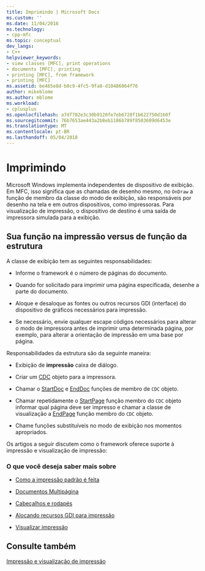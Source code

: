 ```yaml
---
title: Imprimindo | Microsoft Docs
ms.custom: ''
ms.date: 11/04/2016
ms.technology:
- cpp-mfc
ms.topic: conceptual
dev_langs:
- C++
helpviewer_keywords:
- view classes [MFC], print operations
- documents [MFC], printing
- printing [MFC], from framework
- printing [MFC]
ms.assetid: be465e8d-b0c9-4fc5-9fa8-d10486064f76
author: mikeblome
ms.author: mblome
ms.workload:
- cplusplus
ms.openlocfilehash: a7df782e3c30b9120fe7eb6728f1b622750d160f
ms.sourcegitcommit: 76b7653ae443a2b8eb1186b789f8503609d6453e
ms.translationtype: MT
ms.contentlocale: pt-BR
ms.lasthandoff: 05/04/2018
---
```

# <a name="printing"></a>Imprimindo
Microsoft Windows implementa independentes de dispositivo de exibição. Em MFC, isso significa que as chamadas de desenho mesmo, no `OnDraw` a função de membro da classe do modo de exibição, são responsáveis por desenho na tela e em outros dispositivos, como impressoras. Para visualização de impressão, o dispositivo de destino é uma saída de impressora simulada para a exibição.  
  
##  <a name="_core_your_role_in_printing_vs.._the_framework.92.s_role"></a> Sua função na impressão versus de função da estrutura  
 A classe de exibição tem as seguintes responsabilidades:  
  
-   Informe o framework é o número de páginas do documento.  
  
-   Quando for solicitado para imprimir uma página especificada, desenhe a parte do documento.  
  
-   Aloque e desaloque as fontes ou outros recursos GDI (interface) do dispositivo de gráficos necessários para impressão.  
  
-   Se necessário, envie qualquer escape códigos necessários para alterar o modo de impressora antes de imprimir uma determinada página, por exemplo, para alterar a orientação de impressão em uma base por página.  
  
 Responsabilidades da estrutura são da seguinte maneira:  
  
-   Exibição de **impressão** caixa de diálogo.  
  
-   Criar um [CDC](../mfc/reference/cdc-class.md) objeto para a impressora.  
  
-   Chamar o [StartDoc](../mfc/reference/cdc-class.md#startdoc) e [EndDoc](../mfc/reference/cdc-class.md#enddoc) funções de membro de `CDC` objeto.  
  
-   Chamar repetidamente o [StartPage](../mfc/reference/cdc-class.md#startpage) função membro do `CDC` objeto informar qual página deve ser impresso e chamar a classe de visualização a [EndPage](../mfc/reference/cdc-class.md#endpage) função membro do `CDC` objeto.  
  
-   Chame funções substituíveis no modo de exibição nos momentos apropriados.  
  
 Os artigos a seguir discutem como o framework oferece suporte à impressão e visualização de impressão:  
  
### <a name="what-do-you-want-to-know-more-about"></a>O que você deseja saber mais sobre  
  
-   [Como a impressão padrão é feita](../mfc/how-default-printing-is-done.md)  
  
-   [Documentos Multipágina](../mfc/multipage-documents.md)  
  
-   [Cabeçalhos e rodapés](../mfc/headers-and-footers.md)  
  
-   [Alocando recursos GDI para impressão](../mfc/allocating-gdi-resources.md)  
  
-   [Visualizar impressão](../mfc/print-preview-architecture.md)  
  
## <a name="see-also"></a>Consulte também  
 [Impressão e visualização de impressão](../mfc/printing-and-print-preview.md)

